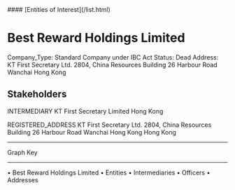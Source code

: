 <link rel="stylesheet" type="text/css" href="../../assets/style.css">
#### [Entities of Interest](/list.html)

# Best Reward Holdings Limited
Company_Type: Standard Company under IBC Act
Status: Dead
Address: KT First Secretary Ltd. 2804, China Resources Building 26 Harbour Road Wanchai Hong Kong

## Stakeholders
INTERMEDIARY
KT First Secretary Limited
Hong Kong


REGISTERED_ADDRESS
KT First Secretary Ltd. 2804, China Resources Building 26 Harbour Road Wanchai Hong Kong
Hong Kong



---



<div class="legend">
Graph Key
<hr>
<span class="focus">• Best Reward Holdings Limited</span>
<span class="entity">• Entities</span>
<span class="intermediary">• Intermediaries</span>
<span class="officer">• Officers</span>
<span class="address">• Addresses</span>
</div>


<img src="http://eoi-graphs.s3-website-eu-west-1.amazonaws.com/Best_Reward_Holdings_Limited.png" alt="">

